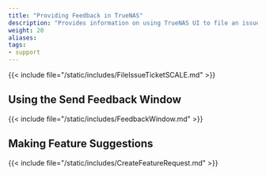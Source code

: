 ```yaml
---
title: "Providing Feedback in TrueNAS"
description: "Provides information on using TrueNAS UI to file an issue ticket in Jira."
weight: 20
aliases:
tags:
- support
---
```


{{< include file="/static/includes/FileIssueTicketSCALE.md" >}}

## Using the Send Feedback Window

{{< include file="/static/includes/FeedbackWindow.md" >}}

## Making Feature Suggestions

{{< include file="/static/includes/CreateFeatureRequest.md" >}}
